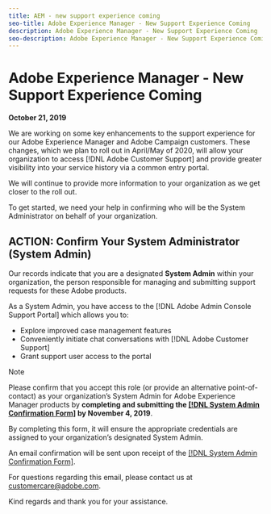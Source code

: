 ```yaml
---
title: AEM - new support experience coming
seo-title: Adobe Experience Manager - New Support Experience Coming
description: Adobe Experience Manager - New Support Experience Coming
seo-description: Adobe Experience Manager - New Support Experience Coming
---
```


# Adobe Experience Manager - New Support Experience Coming

**October 21, 2019**

We are working on some key enhancements to the support experience for our Adobe Experience Manager and Adobe Campaign customers. These changes, which we plan to roll out in April/May of 2020, will allow your organization to access [!DNL Adobe Customer Support] and provide greater visibility into your service history via a common entry portal.

We will continue to provide more information to your organization as we get closer to the roll out.  

To get started, we need your help in confirming who will be the System Administrator on behalf of your organization. 

## ACTION: Confirm Your System Administrator (System Admin) 

Our records indicate that you are a designated **System Admin** within your organization, the person responsible for managing and submitting support requests for these Adobe products.  

As a System Admin, you have access to the [!DNL Adobe Admin Console Support Portal] which allows you to:

* Explore improved case management features
* Conveniently initiate chat conversations with [!DNL Adobe Customer Support]
* Grant support user access to the portal

>[!NOTE]
>
>Please confirm that you accept this role (or provide an alternative point-of-contact) as your organization’s System Admin for Adobe Experience Manager products by **completing and submitting the [[!DNL System Admin Confirmation Form]](https://adobe.allegiancetech.com/cgi-bin/qwebcorporate.dll?idx=SSSVH6) by November 4, 2019**.
>
>By completing this form, it will ensure the appropriate credentials are assigned to your organization’s designated System Admin.  

An email confirmation will be sent upon receipt of the [[!DNL System Admin Confirmation Form]](https://adobe.allegiancetech.com/cgi-bin/qwebcorporate.dll?idx=SSSVH6).

For questions regarding this email, please contact us at customercare@adobe.com.

Kind regards and thank you for your assistance.
